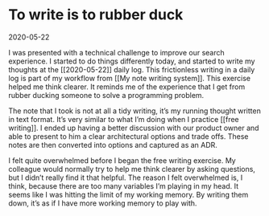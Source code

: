 # To write is to rubber duck
<!-- #evergreen #writing #thinking -->
2020-05-22

I was presented with a technical challenge to improve our search experience. I started to do things differently today, and started to write my thoughts at the [[2020-05-22]] daily log. This frictionless writing in a daily log is part of my workflow from [[My note writing system]]. This exercise helped me think clearer. It reminds me of the experience that I get from rubber ducking someone to solve a programming problem.

The note that I took is not at all a tidy writing, it’s my running thought written in text format. It’s very similar to what I’m doing when I practice [[free writing]]. I ended up having a better discussion with our product owner and able to present to him a clear architectural options and trade offs. These notes are then converted into options and captured as an ADR.

I felt quite overwhelmed before I began the free writing exercise. My colleague would normally try to help me think clearer by asking questions, but I didn’t really find it that helpful. The reason I felt overwhelmed is, I think, because there are too many variables I’m playing in my head. It seems like I was hitting the limit of my working memory. By writing them down, it’s as if I have more working memory to play with.

<!-- {BearID:1D9F2E16-CB0F-4D46-BB81-7C1DBD2AA459-6597-00001BBD6DC10E73} -->
